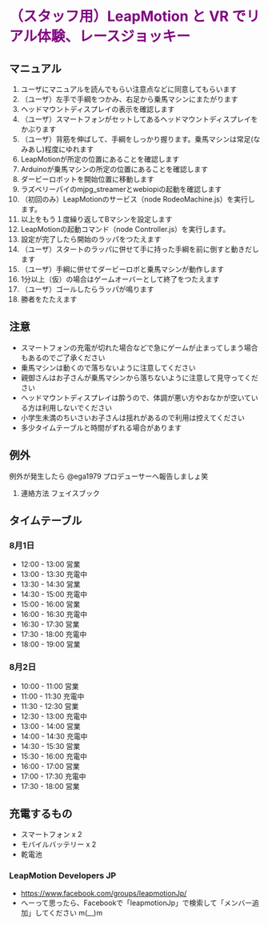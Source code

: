 # <span style="color:purple;">（スタッフ用）LeapMotion と VR でリアル体験、レースジョッキー</span>
## マニュアル
1. ユーザにマニュアルを読んでもらい注意点などに同意してもらいます
1. （ユーザ）左手で手綱をつかみ、右足から乗馬マシンにまたがります
1. ヘッドマウントディスプレイの表示を確認します
1. （ユーザ）スマートフォンがセットしてあるヘッドマウントディスプレイをかぶります
1. （ユーザ）背筋を伸ばして、手綱をしっかり握ります。乗馬マシンは常足(なみあし)程度にゆれます
2. LeapMotionが所定の位置にあることを確認します
1. Arduinoが乗馬マシンの所定の位置にあることを確認します
1. ダービーロボットを開始位置に移動します
1. ラズベリーパイのmjpg_streamerとwebiopiの起動を確認します
1. （初回のみ）LeapMotionのサービス（node RodeoMachine.js）を実行します。
1. 以上をもう１度繰り返してBマシンを設定します
2. LeapMotionの起動コマンド（node Controller.js）を実行します。
1. 設定が完了したら開始のラッパをつたえます
1. （ユーザ）スタートのラッパに併せて手に持った手綱を前に倒すと動きだします
1. （ユーザ）手綱に併せてダービーロボと乗馬マシンが動作します
1. 1分以上（仮）の場合はゲームオーバーとして終了をつたえます
1. （ユーザ）ゴールしたらラッパが鳴ります
1. 勝者をたたえます

## 注意
- スマートフォンの充電が切れた場合などで急にゲームが止まってしまう場合もあるのでご了承ください
- 乗馬マシンは動くので落ちないように注意してください
- 親御さんはお子さんが乗馬マシンから落ちないように注意して見守ってください
- ヘッドマウントディスプレイは酔うので、体調が悪い方やおなかが空いている方は利用しないでください
- 小学生未満のちいさいお子さんは揺れがあるので利用は控えてください
- 多少タイムテーブルと時間がずれる場合があります

## 例外
例外が発生したら @ega1979 プロデューサーへ報告しましょ笑

1. 連絡方法 フェイスブック

## タイムテーブル
### 8月1日
- 12:00 - 13:00 営業
- 13:00 - 13:30 充電中
- 13:30 - 14:30 営業
- 14:30 - 15:00 充電中
- 15:00 - 16:00 営業
- 16:00 - 16:30 充電中
- 16:30 - 17:30 営業
- 17:30 - 18:00 充電中
- 18:00 - 19:00 営業

### 8月2日
- 10:00 - 11:00 営業 
- 11:00 - 11:30 充電中 
- 11:30 - 12:30 営業 
- 12:30 - 13:00 充電中 
- 13:00 - 14:00 営業 
- 14:00 - 14:30 充電中 
- 14:30 - 15:30 営業 
- 15:30 - 16:00 充電中 
- 16:00 - 17:00 営業 
- 17:00 - 17:30 充電中 
- 17:30 - 18:00 営業 

## 充電するもの
- スマートフォン x 2
- モバイルバッテリー x 2
- 乾電池

### LeapMotion Developers JP
- https://www.facebook.com/groups/leapmotionJp/
- へーって思ったら、Facebookで「leapmotionJp」で検索して「メンバー追加」してください m(__)m
